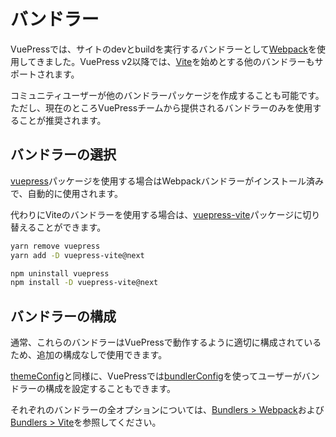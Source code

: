 # バンドラー

VuePressでは、サイトのdevとbuildを実行するバンドラーとして[Webpack](https://webpack.js.org/)を使用してきました。VuePress v2以降では、[Vite](https://vitejs.dev/)を始めとする他のバンドラーもサポートされます。

コミュニティユーザーが他のバンドラーパッケージを作成することも可能です。ただし、現在のところVuePressチームから提供されるバンドラーのみを使用することが推奨されます。

## バンドラーの選択

[vuepress](https://www.npmjs.com/package/vuepress)パッケージを使用する場合はWebpackバンドラーがインストール済みで、自動的に使用されます。

代わりにViteのバンドラーを使用する場合は、[vuepress-vite](https://www.npmjs.com/package/vuepress-vite)パッケージに切り替えることができます。

<CodeGroup>
  <CodeGroupItem title="YARN" active>

```bash
yarn remove vuepress
yarn add -D vuepress-vite@next
```

  </CodeGroupItem>

  <CodeGroupItem title="NPM">

```bash
npm uninstall vuepress
npm install -D vuepress-vite@next
```

  </CodeGroupItem>
</CodeGroup>

## バンドラーの構成

通常、これらのバンドラーはVuePressで動作するように適切に構成されているため、追加の構成なしで使用できます。

[themeConfig](../reference/config.md#themeconfig)と同様に、VuePressでは[bundlerConfig](../reference/config.md#bundlerconfig)を使ってユーザーがバンドラーの構成を設定することもできます。

それぞれのバンドラーの全オプションについては、[Bundlers > Webpack](../reference/bundler/webpack.md)および[Bundlers > Vite](../reference/bundler/vite.md)を参照してください。
